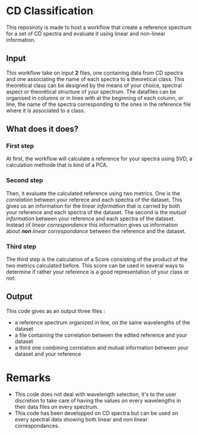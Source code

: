 # CD Classification
This reposiroty is made to host a workflow that create a reference spectrum for a set of CD spectra and evaluate it using linear and non-linear information.
## Input
This workflow take on input **2** files, one containing data from CD spectra and one associating the name of each spectra to a theoretical class. This theoretical class can be designed by the means of your choice, spectral aspect or theorétical structure of your spectrum. The datafiles can be organised in columns or in lines with at the beginning of each column, or line, the name of the spectra corresponding to the ones in the reference file where it is associated to a class.
## What does it does?
### First step
At first, the workflow will calculate a reference for your spectra using SVD, a calculation methode that is kind of a PCA.
### Second step
Then, it evaluate the calculated reference using two metrics.
One is the *correlation* between your referece and each spectra of the dataset. This gives us an information for the *linear information* that is carried by both your reference and each spectra of the dataset.
The second is the *mutual information* between your reference and each spectra of the dataset. Instead of *linear correspondance* this information gives us information about ***non*** *linear correspondance* between the reference and the dataset.
### Third step
The third step is the calculation of a Score consisting of the product of the two metrics calculated before. This score can be used in several ways to determine if rather your reference is a good representation of your class or not.
## Output
This code gives as an output three files :
*  a reference spectrum organized in line, on the same wavelengths of the dataset
*  a file containing the correlation between the edited reference and your dataset
*  a third one combining correlation and mutual information between your dataset and your reference
# Remarks
* This code does not deal with wavelength selection, it's to the user discretion to take care of having the values on every wavelengths in their data files on every spectrum.
* This code has been developped on CD spectra but can be used on every spectral data showing both linear and non linear correspondances.
